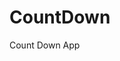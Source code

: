 # CountDown
 Count Down App
     
          
                                                     
                                                                
                                                    
                                     
                             
             
      
       
 
